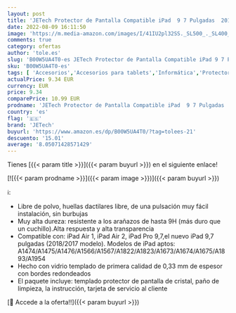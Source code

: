 ```yaml
---
layout: post
title: 'JETech Protector de Pantalla Compatible iPad  9 7 Pulgadas  2018/2017 Modelo  6ª / 5ª generación   iPad Air 1  iPad Air 2  iPad Pro 9 7"  Cristal Vidrio Templado'
date: 2022-08-09 16:11:50
image: 'https://m.media-amazon.com/images/I/41IU2pl32SS._SL500_._SL400_.jpg'
comments: true
category: ofertas
author: 'tole.es'
slug: 'B00W5UA4T0-es JETech Protector de Pantalla Compatible iPad 9 7 Pulgadas...'
sku: 'B00W5UA4T0-es'
tags: [ 'Accesorios','Accesorios para tablets','Informática','Protectores de pantalla para tablets','ipad','jetech','🇪🇸', ]
actualPrice: 9.34 EUR
currency: EUR
price: 9.34
comparePrice: 10.99 EUR
prodname: 'JETech Protector de Pantalla Compatible iPad  9 7 Pulgadas  2018/2017 Modelo  6ª / 5ª generación   iPad Air 1  iPad Air 2  iPad Pro 9 7"  Cristal Vidrio Templado'
country: 'es'
flag: '🇪🇸'
brand: 'JETech'
buyurl: 'https://www.amazon.es/dp/B00W5UA4T0/?tag=tolees-21'
descuento: '15.01'
average: '8.05071428571429'
---
```


Tienes [{{< param title >}}]({{< param buyurl >}}) en el siguiente enlace!

[![{{< param prodname >}}]({{< param image >}})]({{< param buyurl >}})

ℹ️:

- Libre de polvo, huellas dactilares libre, de una pulsación muy fácil instalación, sin burbujas
- Muy alta dureza: resistente a los arañazos de hasta 9H (más duro que un cuchillo).Alta respuesta y alta transparencia
- Compatible con: iPad Air 1, iPad Air 2, iPad Pro 9,7,el nuevo iPad 9,7 pulgadas (2018/2017 modelo). Modelos de iPad aptos: A1474/A1475/A1476/A1566/A1567/A1822/A1823/A1673/A1674/A1675/A1893/A1954
- Hecho con vidrio templado de primera calidad de 0,33 mm de espesor con bordes redondeados
- El paquete incluye: templado protector de pantalla de cristal, paño de limpieza, la instrucción, tarjeta de servicio al cliente

[🛒 Accede a la oferta!!]({{< param buyurl >}})
